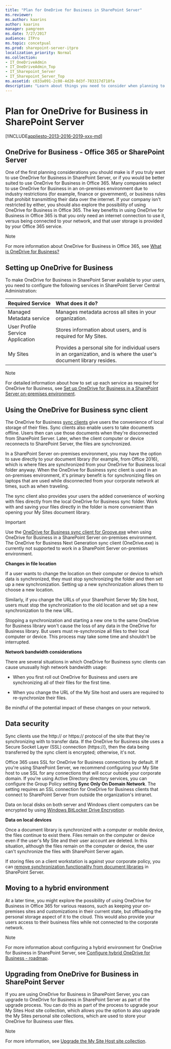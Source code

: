 ```yaml
---
title: "Plan for OneDrive for Business in SharePoint Server"
ms.reviewer: 
ms.author: kaarins
author: kaarins
manager: pamgreen
ms.date: 7/27/2017
audience: ITPro
ms.topic: concetpual
ms.prod: sharepoint-server-itpro
localization_priority: Normal
ms.collection:
- IT_OneDriveAdmin
- IT_OneDriveAdmin_Top
- IT_Sharepoint_Server
- IT_Sharepoint_Server_Top
ms.assetid: c033a091-2c08-4d20-8d3f-783317d718fa
description: "Learn about things you need to consider when planning to setup OneDrive for Business in a SharePoint Server on-premises environment."
---
```


# Plan for OneDrive for Business in SharePoint Server

[!INCLUDE[appliesto-2013-2016-2019-xxx-md](../includes/appliesto-2013-2016-2019-xxx-md.md)]
  
    
## OneDrive for Business - Office 365 or SharePoint Server
<a name="section1"> </a>

One of the first planning considerations you should make is if you truly want to use OneDrive for Business in SharePoint Server, or if you would be better suited to use OneDrive for Business in Office 365. Many companies select to use OneDrive for Business in an on-premises environment due to industry restrictions (for example, finance or government), or business rules that prohibit transmitting their data over the internet. If your company isn't restricted by either, you should also explore the possibility of using OneDrive for Business in Office 365. The key benefits in using OneDrive for Business in Office 365 is that you only need an internet connection to use it, versus being connected to your network, and that user storage is provided by your Office 365 service.
  
> [!NOTE]
> For more information about OneDrive for Business in Office 365, see [What is OneDrive for Business?](https://support.office.com/en-US/article/What-is-OneDrive-for-Business-187f90af-056f-47c0-9656-cc0ddca7fdc2)
  
## Setting up OneDrive for Business
<a name="section2"> </a>

To make OneDrive for Business in SharePoint Server available to your users, you need to configure the following services in SharePoint Server Central Administration:
  
|**Required Service**|**What does it do?**|
|:-----|:-----|
|Managed Metadata service  <br/> |Manages metadata across all sites in your organization.  <br/> |
|User Profile Service Application  <br/> |Stores information about users, and is required for My Sites.  <br/> |
|My Sites  <br/> |Provides a personal site for individual users in an organization, and is where the user's document library resides.  <br/> |
   
> [!NOTE]
> For detailed information about how to set up each service as required for OneDrive for Business, see [Set up OneDrive for Business in a SharePoint Server on-premises environment](set-up-onedrive-for-business.md). 
  
## Using the OneDrive for Business sync client
<a name="section3"> </a>

The OneDrive for Business [sync clients](https://go.microsoft.com/fwlink/?LinkId=522308) give users the convenience of local storage of their files. Sync clients also enable users to take documents offline. Users then can use those documents when they're disconnected from SharePoint Server. Later, when the client computer or device reconnects to SharePoint Server, the files are synchronized. 
  
In a SharePoint Server on-premises environment, you may have the option to save directly to your document library (for example, from Office 2016), which is where files are synchronized from your OneDrive for Business local folder anyway. When the OneDrive for Business sync client is used in an on-premises environment, it's primary benefit is for synchronizing files on laptops that are used while disconnected from your corporate network at times, such as when traveling.
  
The sync client also provides your users the added convenience of working with files directly from the local OneDrive for Business sync folder. Work with and saving your files directly in the folder is more convenient than opening your My Sites document library. 
  
> [!IMPORTANT]
> Use the [OneDrive for Business sync client for Groove.exe](https://support.microsoft.com/en-us/kb/2903984) when using OneDrive for Business in a SharePoint Server on-premises environment. The OneDrive for Business Next Generation sync client (OneDrive.exe) is currently not supported to work in a SharePoint Server on-premises environment. 
  
 **Changes in file location**
  
If a user wants to change the location on their computer or device to which data is synchronized, they must stop synchronizing the folder and then set up a new synchronization. Setting up a new synchronization allows them to choose a new location.
  
Similarly, if you change the URLs of your SharePoint Server My Site host, users must stop the synchronization to the old location and set up a new synchronization to the new URL.
  
Stopping a synchronization and starting a new one to the same OneDrive for Business library won't cause the loss of any data in the OneDrive for Business library. But users must re-synchronize all files to their local computer or device. This process may take some time and shouldn't be interrupted.
  
 **Network bandwidth considerations**
  
There are several situations in which OneDrive for Business sync clients can cause unusually high network bandwidth usage:
  
- When you first roll out OneDrive for Business and users are synchronizing all of their files for the first time.
    
- When you change the URL of the My Site host and users are required to re-synchronize their files.
    
Be mindful of the potential impact of these changes on your network. 
  
## Data security
<a name="section4"> </a>

Sync clients use the http:// or https:// protocol of the site that they're synchronizing with to transfer data. If the OneDrive for Business site uses a Secure Socket Layer (SSL) connection (https://), then the data being transferred by the sync client is encrypted; otherwise, it's not.
  
Office 365 uses SSL for OneDrive for Business connections by default. If you're using SharePoint Server, we recommend configuring your My Site host to use SSL for any connections that will occur outside your corporate domain. If you're using Active Directory directory services, you can configure the Group Policy setting **Sync Only On Domain Network**. The setting requires an SSL connection for OneDrive for Business clients that connect to SharePoint Server from outside the organization's intranet.
  
Data on local disks on both server and Windows client computers can be encrypted by using [Windows BitLocker Drive Encryption](https://go.microsoft.com/fwlink/p/?LinkId=163122).
  
 **Data on local devices**
  
Once a document library is synchronized with a computer or mobile device, the files continue to exist there. Files remain on the computer or device even if the user's My Site and their user account are deleted. In this situation, although the files remain on the computer or device, the user can't synchronize the files with SharePoint Server again.
  
If storing files on a client workstation is against your corporate policy, you can [remove synchronization functionality from document libraries](/SharePoint/sharepoint-server) in SharePoint Server. 
  
## Moving to a hybrid environment
<a name="section5"> </a>

At a later time, you might explore the possibility of using OneDrive for Business in Office 365 for various reasons, such as keeping your on-premises sites and customizations in their current state, but offloading the personal storage aspect of it to the cloud. This would also provide your users access to their business files while not connected to the corporate network.
  
> [!NOTE]
> For more information about configuring a hybrid environment for OneDrive for Business in SharePoint Server, see [Configure hybrid OneDrive for Business - roadmap](../hybrid/configure-hybrid-onedrive-for-businessroadmap.md). 
  
## Upgrading from OneDrive for Business in SharePoint Server
<a name="section6"> </a>

If you are using OneDrive for Business in SharePoint Server, you can upgrade to OneDrive for Business in SharePoint Server as part of the upgrade process. You can do this as part of the process to upgrade your My Sites Host site collection, which allows you the option to also upgrade the My Sites personal site collections, which are used to store your OneDrive for Business user files.
  
> [!NOTE]
> For more information, see [Upgrade the My Site Host site collection](../upgrade-and-update/upgrade-my-sites.md#UMSH). 
  

